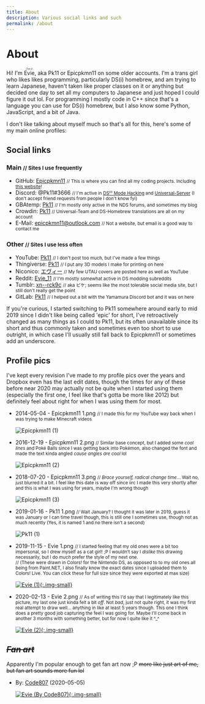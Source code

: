 ```yaml
---
title: About
description: Various social links and such
permalink: /about
---
```


# About
Hi! I'm <ruby>Evie<rp> (</rp><rt>/ˈɛv.i/</rt><rp>) </rp></ruby>, aka Pk11 or Epicpkmn11 on some older accounts. I'm a trans girl who likes likes programming, particularly DS(i) homebrew, and am trying to learn Japanese, haven't taken like proper classes on it or anything but decided one day to set all my computers to Japanese and just hoped I could figure it out lol. For programming I mostly code in C++ since that's a language you can use for DS(i) homebrew, but I also know some Python, JavaScript, and a bit of Java.

I don't like talking about myself much so that's all for this, here's some of my main online profiles:

## Social links
### Main <small>// Sites I use frequently</small>
- GitHub: [Epicpkmn11](https://github.com/Epicpkmn11) <small>// This is where you can find all my coding projects. Including [this website](https://github.com/Epicpkmn11/pk11.us)!</small>
- Discord: @Pk11#3666 <small>// I'm active in [DS⁽ⁱ⁾ Mode Hacking](https://discord.gg/yD3spjv) and [Universal-Server](https://discord.gg/KDJCfGF) (I don't accept friend requests from people I don't know fyi)</small>
- GBAtemp: [Pk11](https://gbatemp.net/members/pk11.494739/) <small>// I'm mostly only active in the NDS forums, and sometimes my blog</small>
- Crowdin: [Pk11](https://crowdin.com/profile/Pk11) <small>// Universal-Team and DS-Homebrew translations are all on my account</small>
- E-Mail: [epicpkmn11@outlook.com](mailto:epicpkmn11@outlook.com) <small>// Not a website, but email is a good way to contact me</small>

### Other <small>// Sites I use less often</small>
- YouTube: [Pk11](https://www.youtube.com/channel/UCPiAz_lYN3LqjCWJ5M4Xt7A) <small>// I don't post too much, but I've made a few things</small>
- Thingiverse: [Pk11](https://www.thingiverse.com/Pk11) <small>// I put any 3D models I make for printing on here</small>
- Niconico: [エヴィー](https://www.nicovideo.jp/user/69199725) <small>// My few UTAU covers are posted here as well as YouTube</small>
- Reddit: [Evie_11](https://www.reddit.com/user/Evie_11/) <small>// I'm mostly somewhat active in DS modding subreddits</small>
- Tumblr: [xn\-\-rck9c](https://xn--rck9c.tumblr.com) <small>// aka ピケ; seems like the most tolerable social media site, but I still don't really get the point</small>
- GitLab: [Pk11](https://gitlab.com/Epicpkmn11) <small>// I helped out a bit with the Yamamura Discord bot and it was on here</small>

If you're curious, I started switching to Pk11 somewhere around early to mid 2019 since I didn't like being called 'epic' for short, I've retroactively changed as many things as I could to Pk11, but its often unavailable since its short and thus commonly taken and sometimes even too short to use outright, in which case I'll usually still fall back to Epicpkmn11 or sometimes add an underscore.

## Profile pics
I've kept every revision I've made to my profile pics over the years and Dropbox even has the last edit dates, though the times for any of these before near 2020 may actually not be quite when I started using them (especially the first one, I feel like that's gotta be more like 2012) but definitely feel about right for when I was using them for most.

- 2014-05-04 - Epicpkmn11 1.png <small>// I made this for my YouTube way back when I was trying to make Minecraft videos</small>

  ![Epicpkmn11 (1)](/assets/images/pfp/epicpkmn11-1.png)

- 2016-12-19 - Epicpkmn11 2.png <small>// Similar base concept, but I added some *cool lines* and Poké Balls since I was getting back into Pokémon, also changed the font and made the text kinda angled *cause angles are cool* lol</small>

  ![Epicpkmn11 (2)](/assets/images/pfp/epicpkmn11-2.png)

- 2018-07-20 - Epicpkmn11 3.png <small>// *Brace yourself, radical change time*... Wait no, just blurred it a bit. I feel like this date is way off since iirc I made this very shortly after and this is what I was using for years, maybe I'm wrong though</small>

  ![Epicpkmn11 (3)](/assets/images/pfp/epicpkmn11-3.png)

- 2019-01-16 - Pk11 1.png <small>// Wait January? I thought it was later in 2019, guess it was January or I can time travel though, this is still one I sometimes use, though not as much recently (Yes, it is named 1 and no there isn't a second)</small>

  ![Pk11 (1)](/assets/images/pfp/pk11-1.png)

- 2019-11-15 - Evie 1.png <small>// I started feeling that my old ones were a bit too impersonal, so I drew myself as a cat girl! ;P I wouldn't say I *dislike* this drawing necessarily, but I do *much* prefer the style of my next one.</small>
  <br><small>// (These were drawn in Colors! for the Nintendo DS, as opposed to to my old ones all being from Paint.NET, I also finally know the exact dates since I uploaded them to Colors! Live. You can click these for full size since they were exported at max size)</small>

  [![Evie (1)](/assets/images/pfp/evie-1.png){:.img-small}](/assets/images/pfp/evie-1.png)

- 2020-02-13 - Evie 2.png <small>// As of writing this I'd say that I legitimately like this picture, my last one just kinda felt a bit *off*. Not *bad*, just not quite right, it was my first real attempt to draw well... anything in like at least 5 years though. This one I think does a pretty good job capturing the feel I was going for. Maybe I'll come back in another 3 months with something better, but for now I quite like it ^_^</small>

  [![Evie (2)](/assets/images/pfp/evie-2.png){:.img-small}](/assets/images/pfp/evie-2.png)

## ~~*Fan art*~~
Apparently I'm popular enough to get fan art now ;P ~~more like just art of me, but fan art sounds more fun lol~~

- By: [Code807](https://twitter.com/code_807) (2020-05-05)

  [![Evie (By Code807)](/assets/images/art/evie-code807.png){:.img-small}](/assets/images/art/evie-code807.png)
